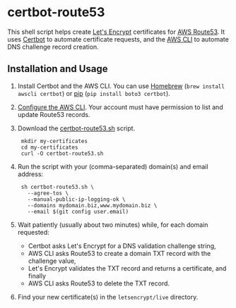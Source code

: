 certbot-route53
===============

This shell script helps create [Let's Encrypt][] certificates for [AWS Route53][]. It uses [Certbot][] to automate certificate requests, and the [AWS CLI][] to automate DNS challenge record creation.

Installation and Usage
----------------------

1. Install Certbot and the AWS CLI. You can use [Homebrew][] (`brew install awscli certbot`) or [pip][] (`pip install boto3 certbot`).

2. [Configure the AWS CLI][]. Your account must have permission to list and update Route53 records.

3. Download the [certbot-route53.sh][] script.

        mkdir my-certificates
        cd my-certificates
        curl -O certbot-route53.sh

4. Run the script with your (comma-separated) domain(s) and email address:

        sh certbot-route53.sh \
          --agree-tos \
          --manual-public-ip-logging-ok \
          --domains mydomain.biz,www.mydomain.biz \
          --email $(git config user.email)

5. Wait patiently (usually about two minutes) while, for each domain requested:

    - Certbot asks Let's Encrypt for a DNS validation challenge string,
    - AWS CLI asks Route53 to create a domain TXT record with the challenge value,
    - Let's Encrypt validates the TXT record and returns a certificate, and finally
    - AWS CLI asks Route53 to delete the TXT record.

6. Find your new certificate(s) in the `letsencrypt/live` directory.

[AWS Route53]: https://aws.amazon.com/route53
[Let's Encrypt]: https://letsencrypt.org
[Certbot]: https://certbot.eff.org
[AWS CLI]: https://aws.amazon.com/cli/
[Homebrew]: https://brew.sh/
[pip]: https://pypi.python.org/pypi/pip
[certbot-route53.sh]: https://cdn.rawgit.com/jed/certbot-route53/393a981f/certbot-route53.sh
[Configure the AWS CLI]: http://docs.aws.amazon.com/cli/latest/userguide/cli-chap-getting-started.html
